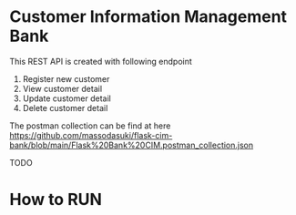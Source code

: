 # Customer Information Management Bank

This REST API is created with following endpoint
 
1. Register new customer
2. View customer detail
3. Update customer detail
4. Delete customer detail

The postman collection can be find at here https://github.com/massodasuki/flask-cim-bank/blob/main/Flask%20Bank%20CIM.postman_collection.json

TODO
# How to RUN 
